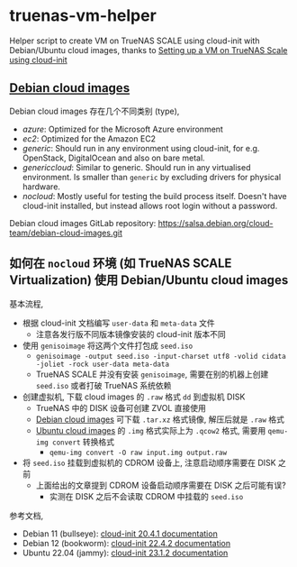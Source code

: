 
# truenas-vm-helper

Helper script to create VM on TrueNAS SCALE using cloud-init with Debian/Ubuntu cloud images,
thanks to [Setting up a VM on TrueNAS Scale using cloud-init](https://blog.robertorosario.com/setting-up-a-vm-on-truenas-scale-using-cloud-init/)

## [Debian cloud images](https://cloud.debian.org/images/cloud/)

Debian cloud images 存在几个不同类别 (type),

- _azure_: Optimized for the Microsoft Azure environment
- _ec2_: Optimized for the Amazon EC2
- _generic_: Should run in any environment using cloud-init, for e.g. OpenStack, DigitalOcean and also on bare metal.
- _genericcloud_: Similar to generic. Should run in any virtualised environment. Is smaller than `generic` by excluding drivers for physical hardware.
- _nocloud_: Mostly useful for testing the build process itself. Doesn't have cloud-init installed, but instead allows root login without a password.

Debian cloud images GitLab repository: https://salsa.debian.org/cloud-team/debian-cloud-images.git

## 如何在 `nocloud` 环境 (如 TrueNAS SCALE Virtualization) 使用 Debian/Ubuntu cloud images

基本流程,

* 根据 cloud-init 文档编写 `user-data` 和 `meta-data` 文件
    * 注意各发行版不同版本镜像安装的 cloud-init 版本不同
* 使用 `genisoimage` 将这两个文件打包成 `seed.iso`
    * `genisoimage -output seed.iso -input-charset utf8 -volid cidata -joliet -rock user-data meta-data`
    * TrueNAS SCALE 并没有安装 `genisoimage`, 需要在别的机器上创建 `seed.iso` 或者打破 TrueNAS 系统依赖
* 创建虚拟机, 下载 cloud images 的 `.raw` 格式 `dd` 到虚拟机 DISK
    * TrueNAS 中的 DISK 设备可创建 ZVOL 直接使用
    * [Debian cloud images](https://cloud.debian.org/images/cloud/) 可下载 `.tar.xz` 格式镜像, 解压后就是 `.raw` 格式
    * [Ubuntu cloud images](https://cloud-images.ubuntu.com/) 的 `.img` 格式实际上为 `.qcow2` 格式, 需要用 `qemu-img convert` 转换格式
        * `qemu-img convert -O raw input.img output.raw`
* 将 `seed.iso` 挂载到虚拟机的 CDROM 设备上, 注意启动顺序需要在 DISK 之前
    * 上面给出的文章提到 CDROM 设备启动顺序需要在 DISK 之后可能有误?
        * 实测在 DISK 之后不会读取 CDROM 中挂载的 `seed.iso`

参考文档,

* Debian 11 (bullseye): [cloud-init 20.4.1 documentation](https://cloudinit.readthedocs.io/en/20.4.1/)
* Debian 12 (bookworm): [cloud-init 22.4.2 documentation](https://cloudinit.readthedocs.io/en/22.4.2/index.html)
* Ubuntu 22.04 (jammy): [cloud-init 23.1.2 documentation](https://cloudinit.readthedocs.io/en/23.1.2/reference/modules.html)
